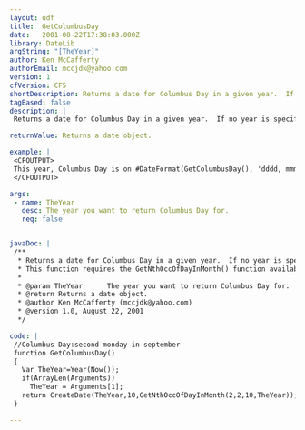 ```yaml
---
layout: udf
title:  GetColumbusDay
date:   2001-08-22T17:38:03.000Z
library: DateLib
argString: "[TheYear]"
author: Ken McCafferty
authorEmail: mccjdk@yahoo.com
version: 1
cfVersion: CF5
shortDescription: Returns a date for Columbus Day in a given year.  If no year is specified, defaults to the current year.
tagBased: false
description: |
 Returns a date for Columbus Day in a given year.  If no year is specified, defaults to the current year.

returnValue: Returns a date object.

example: |
 <CFOUTPUT>
 This year, Columbus Day is on #DateFormat(GetColumbusDay(), 'dddd, mmm dd')#.
 </CFOUTPUT>

args:
 - name: TheYear
   desc: The year you want to return Columbus Day for.
   req: false


javaDoc: |
 /**
  * Returns a date for Columbus Day in a given year.  If no year is specified, defaults to the current year.
  * This function requires the GetNthOccOfDayInMonth() function available from the DateLib library. Minor modifications by Rob Brooks-Bilson (rbils@amkor.com)
  * 
  * @param TheYear      The year you want to return Columbus Day for. 
  * @return Returns a date object. 
  * @author Ken McCafferty (mccjdk@yahoo.com) 
  * @version 1.0, August 22, 2001 
  */

code: |
 //Columbus Day:second monday in september
 function GetColumbusDay()
 {
   Var TheYear=Year(Now());
   if(ArrayLen(Arguments)) 
     TheYear = Arguments[1];
   return CreateDate(TheYear,10,GetNthOccOfDayInMonth(2,2,10,TheYear));
 }

---
```


